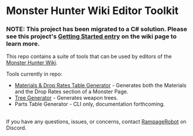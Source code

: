 # Monster Hunter Wiki Editor Toolkit

### NOTE: This project has been migrated to a C# solution. Please see this project's [Getting Started entry](https://github.com/RampageRobot/MHWiki_EditorToolkit/wiki/Getting-Started) on the wiki page to learn more.

This repo contains a suite of tools that can be used by editors of the [Monster Hunter Wiki](https://monsterhunterwiki.org/wiki/Main_Page).

Tools currently in repo:
- [Materials & Drop Rates Table Generator](tools/MaterialsAndDropTableGenerator/MaterialsAndDropTableGenerator.html) - Generates both the Materials and the Drop Rates section of a Monster Page.
- [Tree Generator](tools/TreeGenerator/TreeGenerator.html) - Generates weapon trees.
- Parts Table Generator - CLI only, documentation forthcoming.
<br>
If you have any questions, issues, or concerns, contact <a href="https://discord.com/users/338081040134307840/">RampageRobot</a> on Discord.
